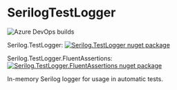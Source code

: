 # SerilogTestLogger

![Azure DevOps builds](https://img.shields.io/azure-devops/build/arturkrajewski/Serilog.TestLogger/2)

Serilog.TestLogger:
[![Serilog.TestLogger nuget package](https://img.shields.io/nuget/v/Serilog.TestLogger.svg)](https://www.nuget.org/packages/Serilog.TestLogger/)

Serilog.TestLogger.FluentAssertions:
[![Serilog.TestLogger.FluentAssertions nuget package](https://img.shields.io/nuget/v/Serilog.TestLogger.FluentAssertions.svg)](https://www.nuget.org/packages/Serilog.TestLogger.FluentAssertions/)

In-memory Serilog logger for usage in automatic tests.
